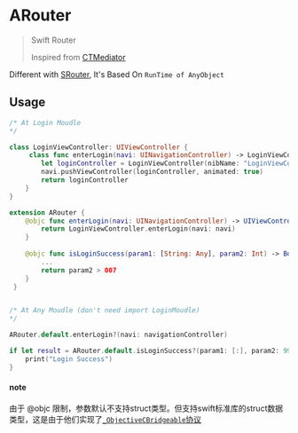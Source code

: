 # ARouter

> Swift Router
>
> Inspired from [CTMediator](https://github.com/casatwy/CTMediator) 

Different with [SRouter](https://github.com/TannerJin/SRouter), It's Based On `RunTime of AnyObject`

## Usage

```swift
/* At Login Moudle
*/

class LoginViewController: UIViewController {
     class func enterLogin(navi: UINavigationController) -> LoginViewController {
        let loginController = LoginViewController(nibName: "LoginViewController", bundle: Bundle(for: LoginViewController.self))
        navi.pushViewController(loginController, animated: true)
        return loginController
    }
}

extension ARouter {
    @objc func enterLogin(navi: UINavigationController) -> UIViewController {
        return LoginViewController.enterLogin(navi: navi)
    }
    
    @objc func isLoginSuccess(param1: [String: Any], param2: Int) -> Bool {
        ...
        return param2 > 007
    }
 }   


/* At Any Moudle (don't need import LoginMoudle)
*/

ARouter.default.enterLogin?(navi: navigationController)

if let result = ARouter.default.isLoginSuccess?(param1: [:], param2: 996), result == true {
    print("Login Success")
}
```

#### note

由于 @objc 限制，参数默认不支持struct类型。但支持swift标准库的struct数据类型，这是由于他们实现了[`_ObjectiveCBridgeable`协议](https://github.com/TannerJin/SwiftTips/blob/master/AS/AS/main.swift#L50)   
